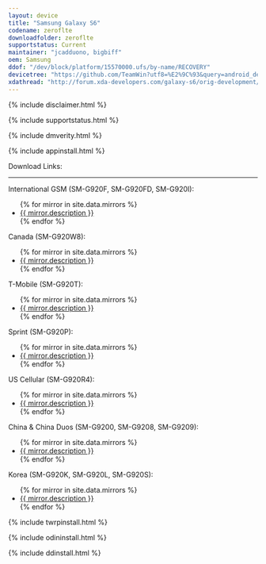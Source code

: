 ```yaml
---
layout: device
title: "Samsung Galaxy S6"
codename: zeroflte
downloadfolder: zeroflte
supportstatus: Current
maintainer: "jcadduono, bigbiff"
oem: Samsung
ddof: "/dev/block/platform/15570000.ufs/by-name/RECOVERY"
devicetree: "https://github.com/TeamWin?utf8=%E2%9C%93&query=android_device_samsung_zeroflte"
xdathread: "http://forum.xda-developers.com/galaxy-s6/orig-development/twrp-t3080940"
---
```


{% include disclaimer.html %}

{% include supportstatus.html %}

{% include dmverity.html %}

{% include appinstall.html %}

<div class='page-heading'>Download Links:</div>
<hr />
<p class="text">International GSM (SM-G920F, SM-G920FD, SM-G920I):</p>
<ul>
{% for mirror in site.data.mirrors %}
  <li>
    <a href="{{ mirror.baseurl }}zeroflte">
      {{ mirror.description }}
    </a>
  </li>
{% endfor %}
</ul>
<p class="text">Canada (SM-G920W8):</p>
<ul>
{% for mirror in site.data.mirrors %}
  <li>
    <a href="{{ mirror.baseurl }}zerofltecan">
      {{ mirror.description }}
    </a>
  </li>
{% endfor %}
</ul>
<p class="text">T-Mobile (SM-G920T):</p>
<ul>
{% for mirror in site.data.mirrors %}
  <li>
    <a href="{{ mirror.baseurl }}zerofltetmo">
      {{ mirror.description }}
    </a>
  </li>
{% endfor %}
</ul>
<p class="text">Sprint (SM-G920P):</p>
<ul>
{% for mirror in site.data.mirrors %}
  <li>
    <a href="{{ mirror.baseurl }}zerofltespr">
      {{ mirror.description }}
    </a>
  </li>
{% endfor %}
</ul>
<p class="text">US Cellular (SM-G920R4):</p>
<ul>
{% for mirror in site.data.mirrors %}
  <li>
    <a href="{{ mirror.baseurl }}zeroflteusc">
      {{ mirror.description }}
    </a>
  </li>
{% endfor %}
</ul>
<p class="text">China &amp; China Duos (SM-G9200, SM-G9208, SM-G9209):</p>
<ul>
{% for mirror in site.data.mirrors %}
  <li>
    <a href="{{ mirror.baseurl }}zerofltezt">
      {{ mirror.description }}
    </a>
  </li>
{% endfor %}
</ul>
<p class="text">Korea (SM-G920K, SM-G920L, SM-G920S):</p>
<ul>
{% for mirror in site.data.mirrors %}
  <li>
    <a href="{{ mirror.baseurl }}zeroflteskt">
      {{ mirror.description }}
    </a>
  </li>
{% endfor %}
</ul>

{% include twrpinstall.html %}

{% include odininstall.html %}

{% include ddinstall.html %}
